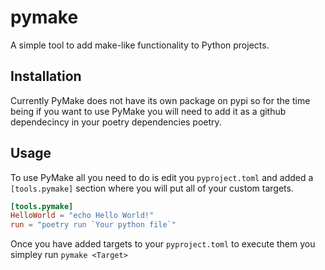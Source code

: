 # pymake
A simple tool to add make-like functionality to Python projects.

## Installation
Currently PyMake does not have its own package on pypi so for the time being if you want to use PyMake you will need to add it as a github dependecincy in your poetry dependencies poetry.

## Usage
To use PyMake all you need to do is edit you `pyproject.toml` and added a `[tools.pymake]` section where you will put all of your custom targets.
```toml
[tools.pymake]
HelloWorld = "echo Hello World!"
run = "poetry run `Your python file`"
```
Once you have added targets to your `pyproject.toml` to execute them you simpley run `pymake <Target>`